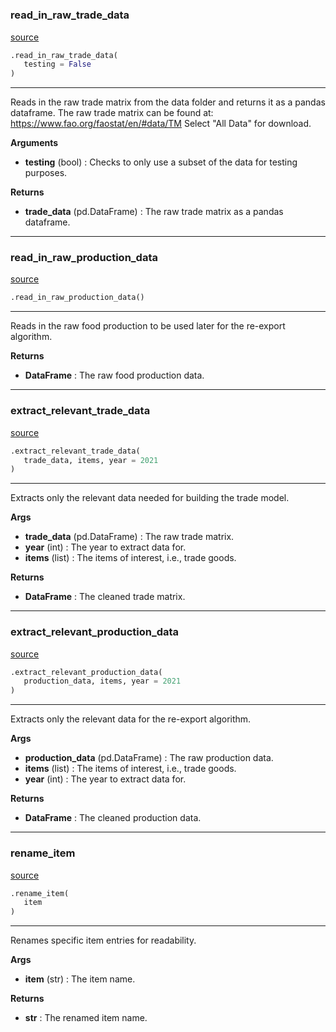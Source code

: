 #


### read_in_raw_trade_data
[source](https://github.com/allfed/My-Super-Cool-Respository/blob/master/src/preprocessing.py/#L5)
```python
.read_in_raw_trade_data(
   testing = False
)
```

---
Reads in the raw trade matrix from the data folder and returns it as a pandas dataframe.
The raw trade matrix can be found at: https://www.fao.org/faostat/en/#data/TM
Select "All Data" for download.


**Arguments**

* **testing** (bool) : Checks to only use a subset of the data for testing purposes.


**Returns**

* **trade_data** (pd.DataFrame) : The raw trade matrix as a pandas dataframe.


----


### read_in_raw_production_data
[source](https://github.com/allfed/My-Super-Cool-Respository/blob/master/src/preprocessing.py/#L39)
```python
.read_in_raw_production_data()
```

---
Reads in the raw food production to be used later for the
re-export algorithm.


**Returns**

* **DataFrame**  : The raw food production data.


----


### extract_relevant_trade_data
[source](https://github.com/allfed/My-Super-Cool-Respository/blob/master/src/preprocessing.py/#L59)
```python
.extract_relevant_trade_data(
   trade_data, items, year = 2021
)
```

---
Extracts only the relevant data needed for building the trade model.


**Args**

* **trade_data** (pd.DataFrame) : The raw trade matrix.
* **year** (int) : The year to extract data for.
* **items** (list) : The items of interest, i.e., trade goods.


**Returns**

* **DataFrame**  : The cleaned trade matrix.


----


### extract_relevant_production_data
[source](https://github.com/allfed/My-Super-Cool-Respository/blob/master/src/preprocessing.py/#L105)
```python
.extract_relevant_production_data(
   production_data, items, year = 2021
)
```

---
Extracts only the relevant data for the re-export algorithm.


**Args**

* **production_data** (pd.DataFrame) : The raw production data.
* **items** (list) : The items of interest, i.e., trade goods.
* **year** (int) : The year to extract data for.


**Returns**

* **DataFrame**  : The cleaned production data.


----


### rename_item
[source](https://github.com/allfed/My-Super-Cool-Respository/blob/master/src/preprocessing.py/#L150)
```python
.rename_item(
   item
)
```

---
Renames specific item entries for readability.


**Args**

* **item** (str) : The item name.


**Returns**

* **str**  : The renamed item name.

